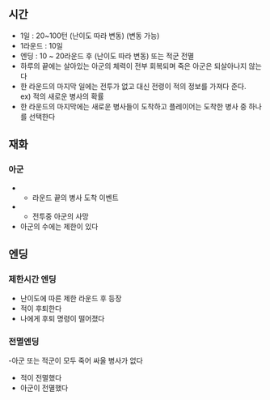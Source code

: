 ## 시간
- 1일 : 20~100턴 (난이도 따라 변동) (변동 가능)
- 1라운드 : 10일
- 엔딩 : 10 ~ 20라운드 후 (난이도 따라 변동) 또는 적군 전멸
- 하루의 끝에는 살아있는 아군의 체력이 전부 회복되며 죽은 아군은 되살아나지 않는다
- 한 라운드의 마지막 일에는 전투가 없고 대신 전령이 적의 정보를 가져다 준다.         ex) 적의 새로운 병사의 확률
- 한 라운드의 마지막에는 새로운 병사들이 도착하고 플레이어는 도착한 병사 중 하나를 선택한다
## 재화
### 아군
- + 라운드 끝의 병사 도착 이벤트
- - 전투중 아군의 사망
- 아군의 수에는 제한이 있다
## 엔딩
### 제한시간 엔딩
- 난이도에 따른 제한 라운드 후 등장
- 적이 후퇴한다
- 나에게 후퇴 명령이 떨어졌다
### 전멸엔딩
-아군 또는 적군이 모두 죽어 싸울 병사가 없다
- 적이 전멸했다
- 아군이 전멸했다